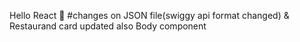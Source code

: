 Hello React 🚀
#changes on JSON file(swiggy api format changed) & Restaurand card updated also Body component

